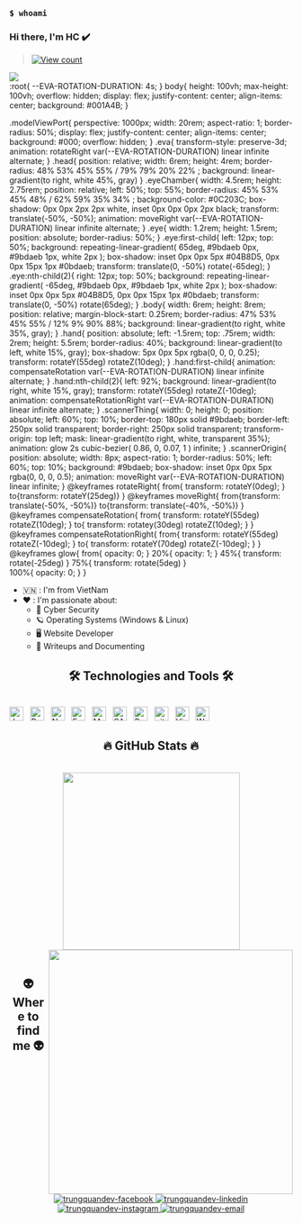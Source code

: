 ### `$ whoami`

### Hi there, I'm HC ✔️

> [![View count](https://visitcount.itsvg.in/api?id=1yn3r&color=6&icon=0&pretty=true)](https://visitcount.itsvg.in/api?id=1yn3r)

<img src="https://user-images.githubusercontent.com/73097560/115834477-dbab4500-a447-11eb-908a-139a6edaec5c.gif">
<br>
<div class="modelViewPort">
  <div class="eva">
    <div class="head">
      <div class="eyeChamber">
        <div class="eye"></div>
        <div class="eye"></div>
      </div>
    </div>
    <div class="body">
      <div class="hand"></div>
      <div class="hand"></div>
      <div class="scannerThing"></div>
      <div class='scannerOrigin'></div>
    </div>
  </div>
</div>
:root{
  --EVA-ROTATION-DURATION: 4s;
}
body{
  height: 100vh;
  max-height: 100vh;
  overflow: hidden;
  display: flex;
  justify-content: center;
  align-items: center;
  background: #001A4B;
}

.modelViewPort{
  perspective: 1000px;
  width: 20rem;
  aspect-ratio: 1;
  border-radius: 50%;
  display: flex;
  justify-content: center;
  align-items: center;
  background: #000;
  overflow: hidden;
}
.eva{
  transform-style: preserve-3d;
  animation: rotateRight var(--EVA-ROTATION-DURATION) linear infinite alternate;
}
.head{
  position: relative;
  width: 6rem;
  height: 4rem;
  border-radius: 48% 53% 45% 55% / 79% 79% 20% 22% ;
  background: linear-gradient(to right, white 45%, gray)
}
.eyeChamber{
  width: 4.5rem;
  height: 2.75rem;
  position: relative;
  left: 50%;
  top: 55%;
  border-radius: 45% 53% 45% 48% / 62% 59% 35% 34% ;
  background-color: #0C203C;
  box-shadow: 0px 0px 2px 2px white, inset 0px 0px 0px 2px black;
  transform: translate(-50%, -50%);
  animation: moveRight var(--EVA-ROTATION-DURATION) linear infinite alternate;
}
.eye{
  width: 1.2rem;
  height: 1.5rem;
  position: absolute;
  border-radius: 50%;
}
.eye:first-child{
  left: 12px;
  top: 50%;
   background: repeating-linear-gradient(
    65deg, 
    #9bdaeb 0px, 
    #9bdaeb 1px,
    white 2px
  );
  box-shadow: inset 0px 0px 5px #04B8D5, 0px  0px 15px 1px #0bdaeb;
  transform: translate(0, -50%) rotate(-65deg);
}
.eye:nth-child(2){
  right: 12px;
  top: 50%;
  background: repeating-linear-gradient(
    -65deg, 
    #9bdaeb 0px, 
    #9bdaeb 1px,
    white 2px
  );
  box-shadow: inset 0px 0px 5px #04B8D5, 0px  0px 15px 1px #0bdaeb;
  transform: translate(0, -50%) rotate(65deg);
}
.body{
  width: 6rem;
  height: 8rem;
  position: relative;
  margin-block-start: 0.25rem;
  border-radius: 47% 53% 45% 55% / 12% 9% 90% 88%;
  background: linear-gradient(to right, white 35%, gray);
}
.hand{
  position: absolute;
  left: -1.5rem;
  top: .75rem;
  width: 2rem;
  height: 5.5rem;
  border-radius: 40%;
  background: linear-gradient(to left, white 15%, gray);
  box-shadow: 5px 0px 5px rgba(0, 0, 0, 0.25);
  transform: rotateY(55deg) rotateZ(10deg);
}
.hand:first-child{
  animation: compensateRotation var(--EVA-ROTATION-DURATION) linear infinite alternate;
}
.hand:nth-child(2){
  left: 92%;
  background: linear-gradient(to right, white 15%, gray);
  transform: rotateY(55deg) rotateZ(-10deg);
  animation: compensateRotationRight var(--EVA-ROTATION-DURATION) linear infinite alternate;
}
.scannerThing{
  width: 0;
  height: 0;
  position: absolute;
  left: 60%;
  top: 10%;
  border-top: 180px solid #9bdaeb;
  border-left: 250px solid transparent;
  border-right: 250px solid transparent;
  transform-origin: top left; 
  mask: linear-gradient(to right, white, transparent 35%);
  animation: glow 2s cubic-bezier( 0.86, 0, 0.07, 1 ) infinite;
}
.scannerOrigin{
  position: absolute;
  width: 8px;
  aspect-ratio: 1;
  border-radius: 50%;
  left: 60%;
  top: 10%;
  background: #9bdaeb;
  box-shadow: inset 0px 0px 5px rgba(0, 0, 0, 0.5);
  animation: moveRight var(--EVA-ROTATION-DURATION) linear infinite;
}
@keyframes rotateRight{
  from{
    transform: rotateY(0deg);
  }
  to{transform: rotateY(25deg)}
}
@keyframes moveRight{
  from{transform: translate(-50%, -50%)}
  to{transform: translate(-40%, -50%)}
}
@keyframes compensateRotation{
  from{
    transform: rotateY(55deg) rotateZ(10deg);
  }
  to{
    transform: rotatey(30deg) rotateZ(10deg);
  }
}
@keyframes compensateRotationRight{
  from{
     transform: rotateY(55deg) rotateZ(-10deg); 
  }
  to{
    transform: rotateY(70deg) rotateZ(-10deg);
  }
}
@keyframes glow{
  from{
    opacity: 0;
  }
  20%{
    opacity: 1;
  }
  45%{
    transform: rotate(-25deg)
  }
  75%{
    transform: rotate(5deg)
  }    
  100%{
    opacity: 0;
  }
}
<br>

- 🇻🇳 : I'm from VietNam
- ❤️ : I'm passionate about:
  - 🔐 Cyber Security
  - 🪐 Operating Systems (Windows & Linux)
  - 🖥️ Website Developer
  - 📝 Writeups and Documenting
    
<h2 align="center">🛠 Technologies and Tools 🛠</h2>
<br>
<!-- https://simpleicons.org/ -->
<span><img src="https://img.shields.io/badge/JavaScript-282C34?logo=javascript&logoColor=F7DF1E" alt="JavaScript logo" title="JavaScript" height="25" /></span>
&nbsp;
<span><img src="https://img.shields.io/badge/ReactJS-282C34?logo=react&logoColor=61DAFB" alt="ReactJS logo" title="ReactJS" height="25" /></span>
&nbsp;
<span><img src="https://img.shields.io/badge/Node.js-282C34?logo=node.js&logoColor=00F200" alt="Node.js logo" title="Node.js" height="25" /></span>
&nbsp;
<span><img src="https://img.shields.io/badge/Express-282C34?logo=express&logoColor=FFFFFF" alt="Express.js logo" title="Express.js" height="25" /></span>
&nbsp;
<span><img src="https://img.shields.io/badge/MongoDB-282C34?logo=mongodb&logoColor=47A248" alt="MongoDB logo" title="MongoDB" height="25" /></span>
&nbsp;
<span><img src="https://img.shields.io/badge/Sass-282C34?logo=sass&logoColor=CC6699" alt="SASS logo" title="SASS" height="25" /></span>
&nbsp;
<span><img src="https://img.shields.io/badge/Bootstrap-282C34?logo=bootstrap&logoColor=7952B3" alt="Bootstrap logo" title="Bootstrap" height="25" /></span>
&nbsp;
<span><img src="https://img.shields.io/badge/git-282C34?logo=git&logoColor=F05032" alt="git logo" title="git" height="25" /></span>
&nbsp;
<span><img src="https://img.shields.io/badge/VS%20Code-282C34?logo=visual-studio-code&logoColor=007ACC" alt="Visual Studio Code logo" title="Visual Studio Code" height="25" /></span>
&nbsp;
<span><img src="https://img.shields.io/badge/WordPress-282C34?logo=wordPress&logoColor=21759B" alt="WordPress logo" title="WordPress" height="25" /></span>
&nbsp;

<br>
<h2 align="center">🔥 GitHub Stats 🔥</h2>
<!-- https://github.com/anuraghazra/github-readme-stats -->
<br>
<div align=center>
  <a href="#" title="1yn3r">
    <img width="315" align="center" src="https://github-readme-stats.vercel.app/api/top-langs/?username=1yn3r&hide=c%23,powershell,Mathematica,Ruby,Objective-C,Objective-C%2b%2b,Cuda&title_color=61dafb&text_color=ffffff&icon_color=61dafb&bg_color=20232a&langs_count=8&layout=compact&border_color=61dafb&hide_border=true" />
  </a>
  <a href="#" title="1yn3r">
    <img align="right" width="434" src="https://github-readme-stats.vercel.app/api?username=1yn3r&show_icons=true&theme=react&border_color=61dafb&hide_border=true" />
  </a>
</div>

<br>
<h2 align="center">👽 Where to find me 👽</h2>
<br>
<!-- https://icons8.com -->
<div align="center">
  <a href="https://facebook.com/1yn3r" target="blank">
    <img src="https://img.icons8.com/bubbles/100/000000/facebook-new.png" alt="trungquandev-facebook" />
  </a>
  <a href="https://www.linkedin.com/in/1yn3r" target="blank">
    <img src="https://img.icons8.com/bubbles/100/000000/linkedin.png" alt="trungquandev-linkedin" />
  </a>
  <a href="https://instagram.com/__1yn3r" target="blank">
    <img src="https://img.icons8.com/bubbles/100/000000/instagram.png" alt="trungquandev-instagram" />
  </a>
  <a href="mailto:hc223390@gmail.com" target="top">
    <img src="https://img.icons8.com/bubbles/100/000000/apple-mail.png" alt="trungquandev-email" />
  </a>
</div>

<br>


